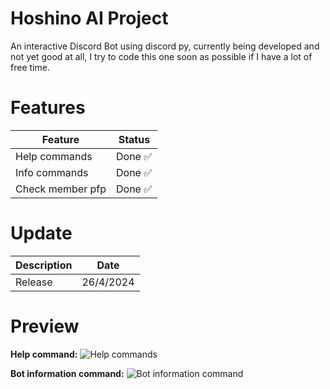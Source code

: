 # Hoshino AI Project
An interactive Discord Bot using discord py, currently being developed and not yet good at all, I try to code this one soon as possible if I have a lot of free time.

# Features
|Feature|Status|
|--|--|
|Help commands|Done ✅|
|Info commands|Done ✅|
|Check member pfp|Done ✅|

# Update
|Description|Date|
|--|--|
|Release|26/4/2024|

# Preview
**Help command:**
![Help commands](https://i.ibb.co/DgRgQkJ/Screenshot-2024-04-26-005320.png)

**Bot information command:**
![Bot information command](https://i.ibb.co/wSzLB0q/Screenshot-2024-04-26-005413.png)
